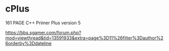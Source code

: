# cPlus
161 PAGE  C++ Primer Plus version 5




https://bbs.sgamer.com/forum.php?mod=viewthread&tid=13591933&extra=page%3D11%26filter%3Dauthor%26orderby%3Ddateline
